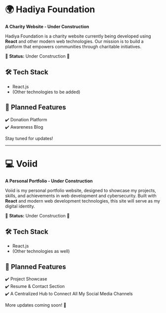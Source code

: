 # 🌍 Hadiya Foundation  
**A Charity Website - Under Construction**  

Hadiya Foundation is a charity website currently being developed using **React** and other modern web technologies. Our mission is to build a platform that empowers communities through charitable initiatives.  

🚧 **Status:** Under Construction 🚧  

## 🛠 Tech Stack  
- React.js  
- (Other technologies to be added)  

## 📌 Planned Features  
✔️ Donation Platform  
✔️ Awareness Blog  

Stay tuned for updates!  

---

# 💻 Voiid  
**A Personal Portfolio - Under Construction**  

Voiid is my personal portfolio website, designed to showcase my projects, skills, and achievements in web development and cybersecurity. Built with **React** and modern web development technologies, this site will serve as my digital identity.  

🚧 **Status:** Under Construction 🚧  

## 🛠 Tech Stack  
- React.js  
- (Other technologies as well)  

## 📌 Planned Features  
✔️ Project Showcase  
✔️ Resume & Contact Section  
✔️ A Centralized Hub to Connect All My Social Media Channels  

More updates coming soon! 🚀  

